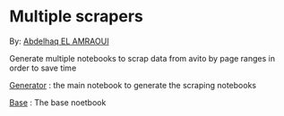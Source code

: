 # Multiple scrapers

By: [Abdelhaq EL AMRAOUI](https://github.com/abdelhaqelamraoui)

Generate multiple notebooks to scrap data from avito by page ranges in order to save time

[Generator](./generator.ipynb) : the main notebook to generate the scraping notebooks

[Base](./generator.ipynb) : The base noetbook
